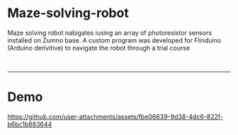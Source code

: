 # Maze-solving-robot

Maze solving robot nabigates iusing an array of photoresistor sensors installed on Zumno base. A custom program was developed for Flinduino (Arduino derivitive) to navigate the robot through a trial course

<br>

---

# Demo

https://github.com/user-attachments/assets/fbe06639-9d38-4dc6-822f-b6bc1b883644

